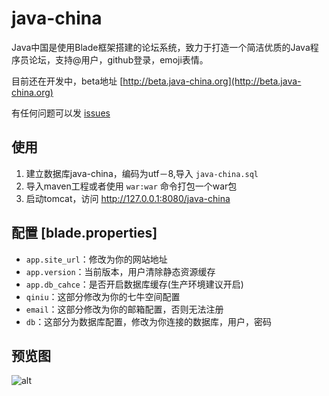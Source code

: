 # java-china

Java中国是使用Blade框架搭建的论坛系统，致力于打造一个简洁优质的Java程序员论坛，支持@用户，github登录，emoji表情。

目前还在开发中，beta地址 [http://beta.java-china.org](http://beta.java-china.org)

有任何问题可以发 [issues](https://github.com/junicorn/java-china/issues/new)

## 使用

1. 建立数据库java-china，编码为utf－8,导入 `java-china.sql`
2. 导入maven工程或者使用 `war:war` 命令打包一个war包
3. 启动tomcat，访问 http://127.0.0.1:8080/java-china

## 配置 [blade.properties]

- `app.site_url`：修改为你的网站地址
- `app.version`：当前版本，用户清除静态资源缓存
- `app.db_cahce`：是否开启数据库缓存(生产环境建议开启)
- `qiniu`：这部分修改为你的七牛空间配置
- `email`：这部分修改为你的邮箱配置，否则无法注册
- `db`：这部分为数据库配置，修改为你连接的数据库，用户，密码

## 预览图 

![alt](http://7xsk2r.com2.z0.glb.clouddn.com/QQ20160410-0.png)

